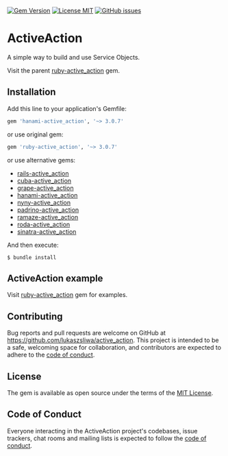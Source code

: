 
[![Gem Version](https://badge.fury.io/rb/hanami-active_action.svg)](https://badge.fury.io/rb/hanami-active_action)
[![License MIT](https://img.shields.io/github/license/lukaszsliwa/hanami-active_action)](https://github.com/lukaszsliwa/hanami-active_action/blob/main/LICENSE)
[![GitHub issues](https://img.shields.io/github/issues/lukaszsliwa/hanami-active_action)](https://github.com/lukaszsliwa/hanami-active_action/issues)

# ActiveAction

A simple way to build and use Service Objects.

Visit the parent [ruby-active_action](https://github.com/lukaszsliwa/active_action) gem.


## Installation

Add this line to your application's Gemfile:

```ruby
gem 'hanami-active_action', '~> 3.0.7'
```

or use original gem:

```ruby
gem 'ruby-active_action', '~> 3.0.7'
```

or use alternative gems:

* [rails-active_action](https://github.com/lukaszsliwa/rails-active_action)
* [cuba-active_action](https://github.com/lukaszsliwa/cuba-active_action)
* [grape-active_action](https://github.com/lukaszsliwa/grape-active_action)
* [hanami-active_action](https://github.com/lukaszsliwa/hanami-active_action)
* [nyny-active_action](https://github.com/lukaszsliwa/nyny-active_action)
* [padrino-active_action](https://github.com/lukaszsliwa/padrino-active_action)
* [ramaze-active_action](https://github.com/lukaszsliwa/ramaze-active_action)
* [roda-active_action](https://github.com/lukaszsliwa/roda-active_action)
* [sinatra-active_action](https://github.com/lukaszsliwa/sinatra-active_action)

And then execute:

    $ bundle install

## ActiveAction example

Visit [ruby-active_action](https://github.com/lukaszsliwa/active_action) gem for examples.


## Contributing

Bug reports and pull requests are welcome on GitHub at https://github.com/lukaszsliwa/active_action. This project is intended to be a safe, welcoming space for collaboration, and contributors are expected to adhere to the [code of conduct](https://github.com/lukaszsliwa/active_action/blob/master/CODE_OF_CONDUCT.md).


## License

The gem is available as open source under the terms of the [MIT License](https://opensource.org/licenses/MIT).

## Code of Conduct

Everyone interacting in the ActiveAction project's codebases, issue trackers, chat rooms and mailing lists is expected to follow the [code of conduct](https://github.com/lukaszsliwa/active_action/blob/master/CODE_OF_CONDUCT.md).
